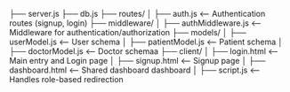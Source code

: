 ├── server.js
├── db.js
├── routes/
│   ├── auth.js         <-- Authentication routes (signup, login)
├── middleware/
│   ├── authMiddleware.js <-- Middleware for authentication/authorization
├── models/
│   ├── userModel.js    <-- User schema
│   ├── patientModel.js <-- Patient schema
│   ├── doctorModel.js  <-- Doctor schemaa
├── client/
│   ├── login.html      <-- Main entry and Login page
│   ├── signup.html     <-- Signup page
│   ├── dashboard.html  <-- Shared dashboard
dashboard
│   ├── script.js       <-- Handles role-based redirection
